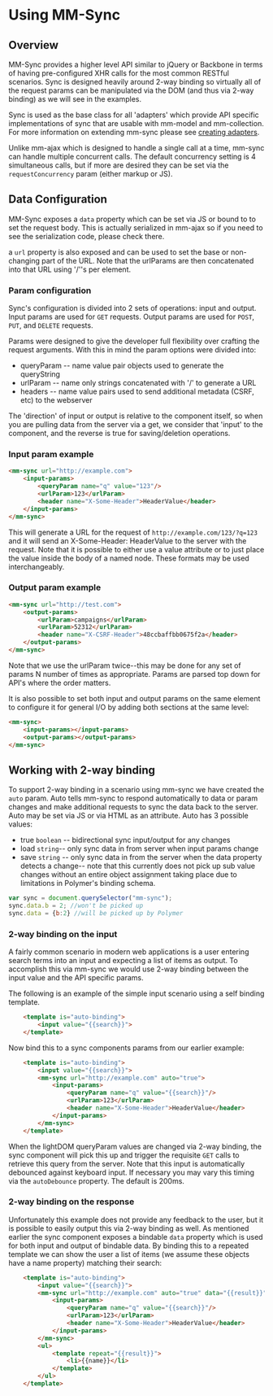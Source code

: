 # Using MM-Sync

## Overview

MM-Sync provides a higher level API similar to jQuery or Backbone in terms of having pre-configured XHR calls for the most common RESTful scenarios. Sync is designed heavily around 2-way binding so virtually all of the request params can be manipulated via the DOM (and thus via 2-way binding) as we will see in the examples.

Sync is used as the base class for all 'adapters' which provide API specific implementations of sync that are usable with mm-model and mm-collection.  For more information on extending mm-sync please see [creating adapters](data_comps_creating_adapters.html).

Unlike mm-ajax which is designed to handle a single call at a time, mm-sync can handle multiple concurrent calls. The default concurrency setting is 4 simultaneous calls, but if more are desired they can be set via the `requestConcurrency` param (either markup or JS).

## Data Configuration

MM-Sync exposes a `data` property which can be set via JS or bound to to set the request body. This is actually serialized in mm-ajax so if you need to see the serialization code, please check there.

a `url` property is also exposed and can be used to set the base or non-changing part of the URL.  Note that the urlParams are then concatenated into that URL using '/''s per element.

### Param configuration

Sync's configuration is divided into 2 sets of operations: input and output.  
Input params are used for `GET` requests. Output params are used for `POST`, `PUT`, and `DELETE` requests.

Params were designed to give the developer full flexibility over crafting the request arguments. With this in mind the param options were divided into:

* queryParam -- name value pair objects used to generate the queryString
* urlParam -- name only strings concatenated with '/' to generate a URL
* headers -- name value pairs used to send additional metadata (CSRF, etc) to the webserver

The 'direction' of input or output is relative to the component itself, so when you are pulling data from the server via a get, we consider that 'input' to the component, and the reverse is true for saving/deletion operations.

### Input param example

```html
<mm-sync url="http://example.com">
	<input-params>
		<queryParam name="q" value="123"/>
		<urlParam>123</urlParam>
		<header name="X-Some-Header">HeaderValue</header>
	</input-params>
</mm-sync>
```

This will generate a URL for the request of `http://example.com/123/?q=123` and it will send an X-Some-Header: HeaderValue to the server with the request. Note that it is possible to either use a value attribute or to just place the value inside the body of a named node. These formats may be used interchangeably.

### Output param example
```html
<mm-sync url="http://test.com">
	<output-params>
		<urlParam>campaigns</urlParam>
		<urlParam>52312</urlParam>
		<header name="X-CSRF-Header">48ccbaffbb0675f2a</header>
	</output-params>
</mm-sync>
```

Note that we use the urlParam twice--this may be done for any set of params N number of times as appropriate. Params are parsed top down for API's where the order matters.

It is also possible to set both input and output params on the same element to configure it for general I/O by adding both sections at the same level:

```html
<mm-sync>
	<input-params></input-params>
	<output-params></output-params>
</mm-sync>
```

## Working with 2-way binding

To support 2-way binding in a scenario using mm-sync we have created the `auto` param. Auto tells mm-sync to respond automatically to data or param changes and make additional requests to sync the data back to the server. Auto may be set via JS or via HTML as an attribute.  Auto has 3 possible values:

*  true `boolean` -- bidirectional sync input/output for any changes
*  load `string`-- only sync data in from server when input params change
*  save `string` -- only sync data in from the server when the data property detects a change-- note that this currently does not pick up sub value changes without an entire object assignment taking place due to limitations in Polymer's binding schema.

```javascript
var sync = document.querySelector("mm-sync");
sync.data.b = 2; //won't be picked up
sync.data = {b:2} //will be picked up by Polymer
```

### 2-way binding on the input

A fairly common scenario in modern web applications is a user entering search terms into an input and expecting a list of items as output. To accomplish this via mm-sync we would use 2-way binding between the input value and the API specific params.

The following is an example of the simple input scenario using a self binding template.

```html
	<template is="auto-binding">
		<input value="{{search}}">
	</template>
```

Now bind this to a sync components params from our earlier example:

```html
	<template is="auto-binding">
		<input value="{{search}}">
		<mm-sync url="http://example.com" auto="true">
			<input-params>
				<queryParam name="q" value="{{search}}"/>
				<urlParam>123</urlParam>
				<header name="X-Some-Header">HeaderValue</header>
			</input-params>
		</mm-sync>
	</template>
```

When the lightDOM queryParam values are changed via 2-way binding, the sync component will pick this up and trigger the requisite `GET` calls to retrieve this query from the server.  Note that this input is automatically debounced against keyboard input. If necessary you may vary this timing via the `autoDebounce` property. The default is 200ms.

### 2-way binding on the response

Unfortunately this example does not provide any feedback to the user, but it is possible to easily output this via 2-way binding as well. As mentioned earlier the sync component exposes a bindable `data` property which is used for both input and output of bindable data. By binding this to a repeated template we can show the user a list of items (we assume these objects have a name property) matching their search:

```html
	<template is="auto-binding">
		<input value="{{search}}">
		<mm-sync url="http://example.com" auto="true" data="{{result}}">
			<input-params>
				<queryParam name="q" value="{{search}}"/>
				<urlParam>123</urlParam>
				<header name="X-Some-Header">HeaderValue</header>
			</input-params>
		</mm-sync>
		<ul>
			<template repeat="{{result}}">
				<li>{{name}}</li>
			</template>
		</ul>		
	</template>
```